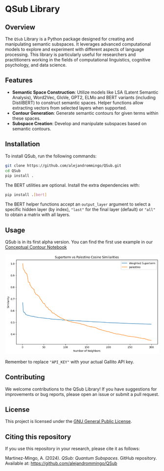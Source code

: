 # QSub Library

## Overview

The `QSub` Library is a Python package designed for creating and manipulating semantic subspaces. It leverages advanced computational models to explore and experiment with different aspects of language processing. This library is particularly useful for researchers and practitioners working in the fields of computational linguistics, cognitive psychology, and data science.

## Features

- **Semantic Space Construction**: Utilize models like LSA (Latent Semantic Analysis), Word2Vec, GloVe, GPT2, ELMo and BERT variants (including DistilBERT) to construct semantic spaces. Helper functions allow extracting vectors from selected layers when supported.
- **Contour Generation**: Generate semantic contours for given terms within these spaces.
- **Subspace Creation**: Develop and manipulate subspaces based on semantic contours.

## Installation

To install QSub, run the following commands:

```bash
git clone https://github.com/alejandrommingo/QSub.git
cd QSub
pip install .
```

The BERT utilities are optional. Install the extra dependencies with:

```bash
pip install .[bert]
```

The BERT helper functions accept an ``output_layer`` argument to select a
specific hidden layer (by index), ``"last"`` for the final layer (default) or
``"all"`` to obtain a matrix with all layers.

## Usage

QSub is in its first alpha version. You can find the first use example in our [Conceptual Contour Notebook](https://github.com/alejandrommingo/QSub/blob/main/notebooks/QSub_conceptual_contour_example.ipynb)

![Deserved Neighbors for Conceptual Contour of Palestine](https://github.com/alejandrommingo/QSub/blob/main/img/QSub_conceptual_contour_example.png)

Remember to replace `"API_KEY"` with your actual Gallito API key.

## Contributing

We welcome contributions to the QSub Library! If you have suggestions for improvements or bug reports, please open an issue or submit a pull request.

## License

This project is licensed under the [GNU General Public License](LICENSE).

## Citing this repository

If you use this repository in your research, please cite it as follows:

Martinez-Mingo, A. (2024). *QSub: Quantum Subspaces*. GitHub repository. Available at: https://github.com/alejandrommingo/QSub
